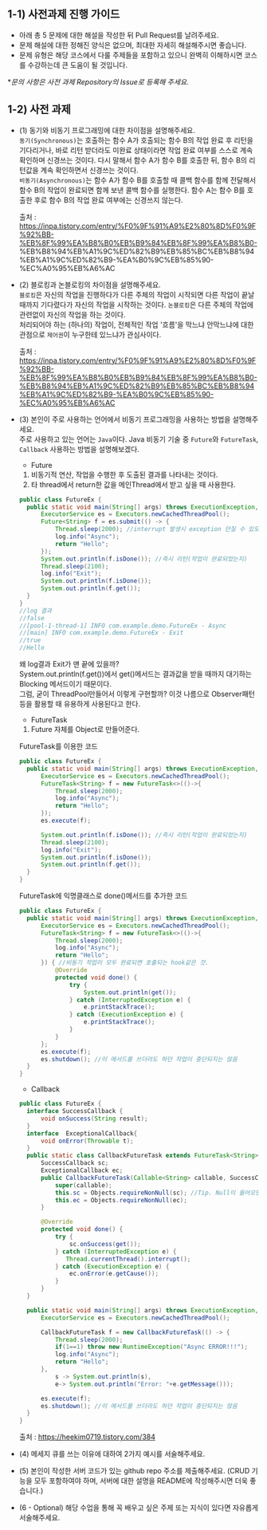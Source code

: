 ## 1-1) 사전과제 진행 가이드

- 아래 총 5 문제에 대한 해설을 작성한 뒤 Pull Request를 날려주세요.
- 문제 해설에 대한 정해진 양식은 없으며, 최대한 자세히 해설해주시면 좋습니다.
- 문제 유형은 해당 코스에서 다룰 주제들을 포함하고 있으니 완벽히 이해하시면 코스를 수강하는데 큰 도움이 될 것입니다.

**문의 사항은 사전 과제 Repository의 Issue로 등록해 주세요.*
  


## 1-2) 사전 과제

- (1) 동기와 비동기 프로그래밍에 대한 차이점을 설명해주세요.   
  `동기(Synchronous)`는 호출하는 함수 A가 호출되는 함수 B의 작업 완료 후 리턴을 기다리거나, 바로 리턴 받더라도 미완료 상태이라면 
  작업 완료 여부를 스스로 계속 확인하며 신경쓰는 것이다. 다시 말해서 함수 A가 함수 B를 호출한 뒤, 함수 B의 리턴값을 계속 확인하면서 신경쓰는 것이다.     
  `비동기(Asynchronous)`는 함수 A가 함수 B를 호출할 때 콜백 함수를 함께 전달해서 함수 B의 작업이 완료되면 함께 보낸 콜백 함수를 실행한다.
  함수 A는 함수 B를 호출한 후로 함수 B의 작업 완료 여부에는 신경쓰지 않는다.
  
  출처 : https://inpa.tistory.com/entry/%F0%9F%91%A9%E2%80%8D%F0%9F%92%BB-%EB%8F%99%EA%B8%B0%EB%B9%84%EB%8F%99%EA%B8%B0-  %EB%B8%94%EB%A1%9C%ED%82%B9%EB%85%BC%EB%B8%94%EB%A1%9C%ED%82%B9-%EA%B0%9C%EB%85%90-%EC%A0%95%EB%A6%AC

- (2) 블로킹과 논블로킹의 차이점을 설명해주세요.       
  `블로킹`은 자신의 작업을 진행하다가 다른 주체의 작업이 시작되면 다른 작업이 끝날 때까지 기다렸다가 자신의 작업을 시작하는 것이다.
  `논블로킹`은 다른 주체의 작업에 관련없이 자신의 작업을 하는 것이다.    
  처리되어야 하는 (하나의) 작업이, 전체적인 작업 '흐름'을 막느냐 안막느냐에 대한 관점으로 `제어권`이 누구한테 있느냐가 관심사이다. 
  
  출처 : https://inpa.tistory.com/entry/%F0%9F%91%A9%E2%80%8D%F0%9F%92%BB-%EB%8F%99%EA%B8%B0%EB%B9%84%EB%8F%99%EA%B8%B0-%EB%B8%94%EB%A1%9C%ED%82%B9%EB%85%BC%EB%B8%94%EB%A1%9C%ED%82%B9-%EA%B0%9C%EB%85%90-%EC%A0%95%EB%A6%AC
  
- (3) 본인이 주로 사용하는 언어에서 비동기 프로그래밍을 사용하는 방법을 설명해주세요.    
  주로 사용하고 있는 언어는 `Java`이다. Java 비동기 기술 중 `Future`와 `FutureTask`, `Callback` 사용하는 방법을 설명해보겠다.    
  - Future   
  1. 비동기적 연산, 작업을 수행한 후 도출된 결과를 나타내는 것이다.
  2. 타 thread에서 return한 값을 메인Thread에서 받고 싶을 때 사용한다.
  ```java
  public class FutureEx {
    public static void main(String[] args) throws ExecutionException, InterruptedException {
        ExecutorService es = Executors.newCachedThreadPool();
        Future<String> f = es.submit(() -> {
            Thread.sleep(2000); //interrupt 발생시 exception 던질 수 있도록
            log.info("Async");
            return "Hello";
        });
        System.out.println(f.isDone()); //즉시 리턴(작업이 완료되었는지)
        Thread.sleep(2100);
        log.info("Exit");
        System.out.println(f.isDone());
        System.out.println(f.get());
    }
  }
  //log 결과
  //false
  //[pool-1-thread-1] INFO com.example.demo.FutureEx - Async
  //[main] INFO com.example.demo.FutureEx - Exit
  //true
  //Hello
  ```
  왜 log결과 Exit가 맨 끝에 있을까?    
  System.out.println(f.get())에서 get()메서드는 결과값을 받을 때까지 대기하는 Blocking 메서드이기 때문이다.     
  그럼, 굳이 ThreadPool만들어서 이렇게 구현할까? 이것 나름으로 Observer패턴 등을 활용할 때 유용하게 사용된다고 한다.
  - FutureTask
  1. Future 자체를 Object로 만들어준다.     
  
  FutureTask를 이용한 코드
  ```java
  public class FutureEx {
    public static void main(String[] args) throws ExecutionException, InterruptedException {
        ExecutorService es = Executors.newCachedThreadPool();
        FutureTask<String> f = new FutureTask<>(()->{
            Thread.sleep(2000);
            log.info("Async");
            return "Hello";
        });
        es.execute(f);

        System.out.println(f.isDone()); //즉시 리턴(작업이 완료되었는지)
        Thread.sleep(2100);
        log.info("Exit");
        System.out.println(f.isDone());
        System.out.println(f.get());
    }
  }
  ```
  FutureTask에 익명클래스로 done()메서드를 추가한 코드
  ```java
  public class FutureEx {
    public static void main(String[] args) throws ExecutionException, InterruptedException {
        ExecutorService es = Executors.newCachedThreadPool();
        FutureTask<String> f = new FutureTask<>(()->{
            Thread.sleep(2000);
            log.info("Async");
            return "Hello";
        }) { //비동기 작업이 모두 완료되면 호출되는 hook같은 것.
            @Override
            protected void done() {
                try {
                    System.out.println(get());
                } catch (InterruptedException e) {
                    e.printStackTrace();
                } catch (ExecutionException e) {
                    e.printStackTrace();
                }
            }
        };
        es.execute(f);
        es.shutdown(); //이 메서드를 쓰더라도 하던 작업이 중단되지는 않음
    }
  }
  ```
  - Callback
  ```java
  public class FutureEx {
    interface SuccessCallback {
        void onSuccess(String result);
    }
    interface  ExceptionalCallback{
        void onError(Throwable t);
    }
    public static class CallbackFutureTask extends FutureTask<String> {
        SuccessCallback sc;
        ExceptionalCallback ec;
        public CallbackFutureTask(Callable<String> callable, SuccessCallback sc, ExceptionalCallback ec) {
            super(callable);
            this.sc = Objects.requireNonNull(sc); //Tip. Null이 들어오면 안될 때 사용하는 메서드
            this.ec = Objects.requireNonNull(ec);
        }

        @Override
        protected void done() {
            try {
                sc.onSuccess(get());
            } catch (InterruptedException e) {
               Thread.currentThread().interrupt();
            } catch (ExecutionException e) {
                ec.onError(e.getCause());
            }
        }
    }

    public static void main(String[] args) throws ExecutionException, InterruptedException {
        ExecutorService es = Executors.newCachedThreadPool();

        CallbackFutureTask f = new CallbackFutureTask(() -> {
            Thread.sleep(2000);
            if(1==1) throw new RuntimeException("Async ERROR!!!");
            log.info("Async");
            return "Hello";
        },
            s -> System.out.println(s),
            e-> System.out.println("Error: "+e.getMessage()));

        es.execute(f);
        es.shutdown(); //이 메서드를 쓰더라도 하던 작업이 중단되지는 않음
    }
  }
  ```
  
  출처 : https://heekim0719.tistory.com/384
  
- (4) 메세지 큐를 쓰는 이유에 대하여 2가지 예시를 서술해주세요.


- (5) 본인이 작성한 서버 코드가 있는 github repo 주소를 제출해주세요. (CRUD 기능을 모두 포함하여야 하며, 서버에 대한 설명을 README에 작성해주시면 더욱 좋습니다.) 
- (6 - Optional) 해당 수업을 통해 꼭 배우고 싶은 주제 또는 지식이 있다면 자유롭게 서술해주세요.
